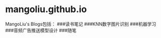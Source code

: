 mangoliu.github.io
==================

MangoLiu's Blogs包括：
###读书笔记
###KNN数字图片识别
###机器学习
###音频广告推送模型设计
###随笔




